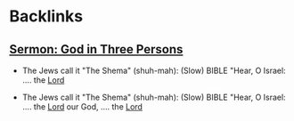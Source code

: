 
# Backlinks
## [Sermon: God in Three Persons](<Sermon: God in Three Persons.md>)
- The Jews call it "The Shema" (shuh-mah): (Slow) BIBLE "Hear, O Israel: .... the [Lord](<Lord.md>)

- The Jews call it "The Shema" (shuh-mah): (Slow) BIBLE "Hear, O Israel: .... the [Lord](<Lord.md>) our God, .... the [Lord](<Lord.md>)

